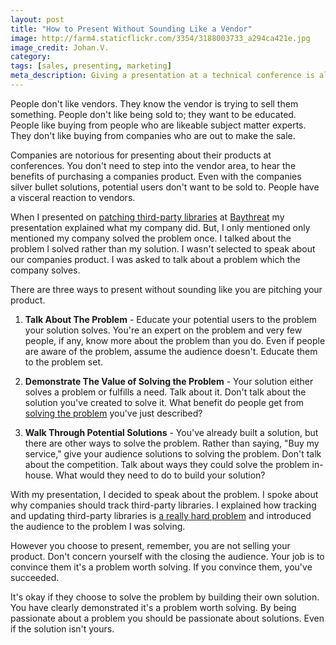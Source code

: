 ```yaml
---
layout: post
title: "How to Present Without Sounding Like a Vendor"
image: http://farm4.staticflickr.com/3354/3188003733_a294ca421e.jpg
image_credit: Johan.V.
category: 
tags: [sales, presenting, marketing]
meta_description: Giving a presentation at a technical conference is already challenging, but, how do you make the audience to understand your product without sounding like you're selling it to them.
---
```


People don't like vendors. They know the vendor is trying to sell them something. People don't like being sold to; they want to be educated. People like buying from people who are likeable subject matter experts. They don't like buying from companies who are out to make the sale.

Companies are notorious for presenting about their products at conferences. You don't need to step into the vendor area, to hear the benefits of purchasing a companies product. Even with the companies silver bullet solutions, potential users don't want to be sold to. People have a visceral reaction to vendors.

When I presented on [patching third-party libraries][2] at [Baythreat][3] my presentation explained what my company did. But, I only mentioned only mentioned my company solved the problem once. I talked about the problem I solved rather than my solution. I wasn't selected to speak about our companies product. I was asked to talk about a problem which the company solves.

There are three ways to present without sounding like you are pitching your product.

1. __Talk About The Problem__ - Educate your potential users to the problem your solution solves. You're an expert on the problem and very few people, if any, know more about the problem than you do. Even if people are aware of the problem, assume the audience doesn't. Educate them to the problem set.

2. __Demonstrate The Value of Solving the Problem__ - Your solution either solves a problem or fulfills a need. Talk about it. Don't talk about the solution you've created to solve it. What benefit do people get from [solving the problem][4] you've just described? 

3. __Walk Through Potential Solutions__ - You've already built a solution, but there are other ways to solve the problem. Rather than saying, "Buy my service," give your audience solutions to solving the problem. Don't talk about the competition. Talk about ways they could solve the problem in-house. What would they need to do to build your solution?

With my presentation, I decided to speak about the problem. I spoke about why companies should track third-party libraries. I explained how tracking and updating third-party libraries is [a really hard problem][1] and introduced the audience to the problem I was solving.

However you choose to present, remember, you are not selling your product. Don't concern yourself with the closing the audience. Your job is to convince them it's a problem worth solving. If you convince them, you've succeeded.

It's okay if they choose to solve the problem by building their own solution. You have clearly demonstrated it's a problem worth solving. By being passionate about a problem you should be passionate about solutions. Even if the solution isn't yours.

[1]: /2012/02/solving-hard-problems/ "Solving Hard Problems"
[2]: /2012/12/building-your-house-on-sand/ "Building Your House on Sand"
[3]: http://www.baythreat.org
[4]: /2012/11/value-proposition/ "Value Proposition"